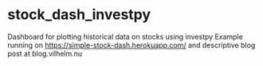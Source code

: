 # stock_dash_investpy
Dashboard for plotting historical data on stocks using investpy
Example running on https://simple-stock-dash.herokuapp.com/ and descriptive blog post at blog.vilhelm.nu
